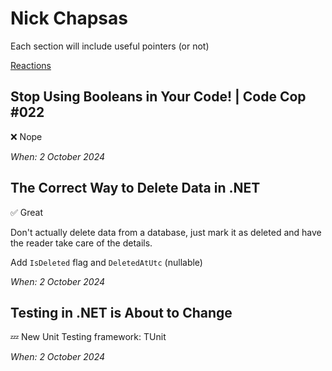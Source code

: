 # Nick Chapsas

Each section will include useful pointers (or not)

[Reactions](https://gist.github.com/rxaviers/7360908)

## Stop Using Booleans in Your Code! | Code Cop #022

:x: Nope

*When: 2 October 2024*

## The Correct Way to Delete Data in .NET

:white_check_mark: Great

Don't actually delete data from a database, just mark it as deleted and have the reader take care of the details.

Add `IsDeleted` flag and `DeletedAtUtc` (nullable)

*When: 2 October 2024*

## Testing in .NET is About to Change

:zzz: New Unit Testing framework: TUnit

*When: 2 October 2024*